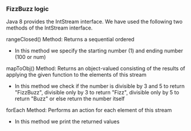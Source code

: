 ### FizzBuzz logic
Java 8 provides the IntStream interface. We have used the following 
two methods of the IntStream interface.

rangeClosed() Method: Returns a sequential ordered

- In this method we specify the starting number (1) and ending 
number (100 or num)

mapToObj() Method: Returns an object-valued consisting of the 
results of applying the given function to the elements of this 
stream

- In this method we check if the number is divisible by 3 and 5 
to return "FizzBuzz", divisible only by 3 to return "Fizz", 
divisible only by 5 to return "Buzz" or else return the number itself

forEach Method: Performs an action for each element of this stream

- In this method we print the returned values